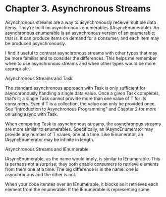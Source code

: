 ﻿# Chapter 3. Asynchronous Streams

Asynchronous streams are a way to asynchronously receive multiple data items. They’re built on asynchronous enumerables (IAsyncEnumerable<T>). An asynchronous enumerable is an asynchronous version of an enumerable; that is, it can produce items on demand for a consumer, and each item may be produced asynchronously.

I find it useful to contrast asynchronous streams with other types that may be more familiar and to consider the differences. This helps me remember when to use asynchronous streams and when other types would be more appropriate.

Asynchronous Streams and Task<T>

The standard asynchronous approach with Task<T> is only sufficient for asynchronously handling a single data value. Once a given Task<T> completes, that’s it; a single Task<T> cannot provide more than one value of T for its consumers. Even if T is a collection, the value can only be provided once. See “Introduction to Asynchronous Programming” and Chapter 2 for more on using async with Task<T>.

When comparing Task<T> to asynchronous streams, the asynchronous streams are more similar to enumerables. Specifically, an IAsyncEnumerator<T> may provide any number of T values, one at a time. Like IEnumerator<T>, an IAsyncEnumerator<T> may be infinite in length.

Asynchronous Streams and IEnumerable<T>

IAsyncEnumerable<T>, as the name would imply, is similar to IEnumerable<T>. This is perhaps not a surprise; they both enable consumers to retrieve elements from them one at a time. The big difference is in the name: one is asynchronous and the other is not.

When your code iterates over an IEnumerable<T>, it blocks as it retrieves each element from the enumerable. If the IEnumerable<T> is representing some